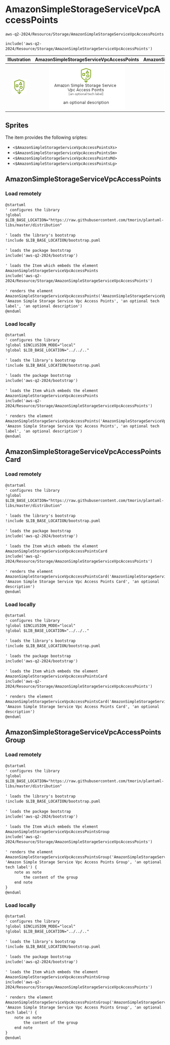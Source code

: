 # AmazonSimpleStorageServiceVpcAccessPoints


```text
aws-q2-2024/Resource/Storage/AmazonSimpleStorageServiceVpcAccessPoints
```

```text
include('aws-q2-2024/Resource/Storage/AmazonSimpleStorageServiceVpcAccessPoints')
```



| Illustration | AmazonSimpleStorageServiceVpcAccessPoints | AmazonSimpleStorageServiceVpcAccessPointsCard | AmazonSimpleStorageServiceVpcAccessPointsGroup |
| :---: | :---: | :---: | :---: |
| ![illustration for Illustration](../../../aws-q2-2024/Resource/Storage/AmazonSimpleStorageServiceVpcAccessPoints.png) | ![illustration for AmazonSimpleStorageServiceVpcAccessPoints](../../../aws-q2-2024/Resource/Storage/AmazonSimpleStorageServiceVpcAccessPoints.Local.png) | ![illustration for AmazonSimpleStorageServiceVpcAccessPointsCard](../../../aws-q2-2024/Resource/Storage/AmazonSimpleStorageServiceVpcAccessPointsCard.Local.png) | ![illustration for AmazonSimpleStorageServiceVpcAccessPointsGroup](../../../aws-q2-2024/Resource/Storage/AmazonSimpleStorageServiceVpcAccessPointsGroup.Local.png) |



## Sprites
The item provides the following sriptes:

- `<$AmazonSimpleStorageServiceVpcAccessPointsXs>`
- `<$AmazonSimpleStorageServiceVpcAccessPointsSm>`
- `<$AmazonSimpleStorageServiceVpcAccessPointsMd>`
- `<$AmazonSimpleStorageServiceVpcAccessPointsLg>`





## AmazonSimpleStorageServiceVpcAccessPoints

### Load remotely
```plantuml
@startuml
' configures the library
!global $LIB_BASE_LOCATION="https://raw.githubusercontent.com/tmorin/plantuml-libs/master/distribution"

' loads the library's bootstrap
!include $LIB_BASE_LOCATION/bootstrap.puml

' loads the package bootstrap
include('aws-q2-2024/bootstrap')

' loads the Item which embeds the element AmazonSimpleStorageServiceVpcAccessPoints
include('aws-q2-2024/Resource/Storage/AmazonSimpleStorageServiceVpcAccessPoints')

' renders the element
AmazonSimpleStorageServiceVpcAccessPoints('AmazonSimpleStorageServiceVpcAccessPoints', 'Amazon Simple Storage Service Vpc Access Points', 'an optional tech label', 'an optional description')
@enduml
```

### Load locally
```plantuml
@startuml
' configures the library
!global $INCLUSION_MODE="local"
!global $LIB_BASE_LOCATION="../../.."

' loads the library's bootstrap
!include $LIB_BASE_LOCATION/bootstrap.puml

' loads the package bootstrap
include('aws-q2-2024/bootstrap')

' loads the Item which embeds the element AmazonSimpleStorageServiceVpcAccessPoints
include('aws-q2-2024/Resource/Storage/AmazonSimpleStorageServiceVpcAccessPoints')

' renders the element
AmazonSimpleStorageServiceVpcAccessPoints('AmazonSimpleStorageServiceVpcAccessPoints', 'Amazon Simple Storage Service Vpc Access Points', 'an optional tech label', 'an optional description')
@enduml
```

## AmazonSimpleStorageServiceVpcAccessPointsCard

### Load remotely
```plantuml
@startuml
' configures the library
!global $LIB_BASE_LOCATION="https://raw.githubusercontent.com/tmorin/plantuml-libs/master/distribution"

' loads the library's bootstrap
!include $LIB_BASE_LOCATION/bootstrap.puml

' loads the package bootstrap
include('aws-q2-2024/bootstrap')

' loads the Item which embeds the element AmazonSimpleStorageServiceVpcAccessPointsCard
include('aws-q2-2024/Resource/Storage/AmazonSimpleStorageServiceVpcAccessPoints')

' renders the element
AmazonSimpleStorageServiceVpcAccessPointsCard('AmazonSimpleStorageServiceVpcAccessPointsCard', 'Amazon Simple Storage Service Vpc Access Points Card', 'an optional description')
@enduml
```

### Load locally
```plantuml
@startuml
' configures the library
!global $INCLUSION_MODE="local"
!global $LIB_BASE_LOCATION="../../.."

' loads the library's bootstrap
!include $LIB_BASE_LOCATION/bootstrap.puml

' loads the package bootstrap
include('aws-q2-2024/bootstrap')

' loads the Item which embeds the element AmazonSimpleStorageServiceVpcAccessPointsCard
include('aws-q2-2024/Resource/Storage/AmazonSimpleStorageServiceVpcAccessPoints')

' renders the element
AmazonSimpleStorageServiceVpcAccessPointsCard('AmazonSimpleStorageServiceVpcAccessPointsCard', 'Amazon Simple Storage Service Vpc Access Points Card', 'an optional description')
@enduml
```

## AmazonSimpleStorageServiceVpcAccessPointsGroup

### Load remotely
```plantuml
@startuml
' configures the library
!global $LIB_BASE_LOCATION="https://raw.githubusercontent.com/tmorin/plantuml-libs/master/distribution"

' loads the library's bootstrap
!include $LIB_BASE_LOCATION/bootstrap.puml

' loads the package bootstrap
include('aws-q2-2024/bootstrap')

' loads the Item which embeds the element AmazonSimpleStorageServiceVpcAccessPointsGroup
include('aws-q2-2024/Resource/Storage/AmazonSimpleStorageServiceVpcAccessPoints')

' renders the element
AmazonSimpleStorageServiceVpcAccessPointsGroup('AmazonSimpleStorageServiceVpcAccessPointsGroup', 'Amazon Simple Storage Service Vpc Access Points Group', 'an optional tech label') {
    note as note
        the content of the group
    end note
}
@enduml
```

### Load locally
```plantuml
@startuml
' configures the library
!global $INCLUSION_MODE="local"
!global $LIB_BASE_LOCATION="../../.."

' loads the library's bootstrap
!include $LIB_BASE_LOCATION/bootstrap.puml

' loads the package bootstrap
include('aws-q2-2024/bootstrap')

' loads the Item which embeds the element AmazonSimpleStorageServiceVpcAccessPointsGroup
include('aws-q2-2024/Resource/Storage/AmazonSimpleStorageServiceVpcAccessPoints')

' renders the element
AmazonSimpleStorageServiceVpcAccessPointsGroup('AmazonSimpleStorageServiceVpcAccessPointsGroup', 'Amazon Simple Storage Service Vpc Access Points Group', 'an optional tech label') {
    note as note
        the content of the group
    end note
}
@enduml
```

